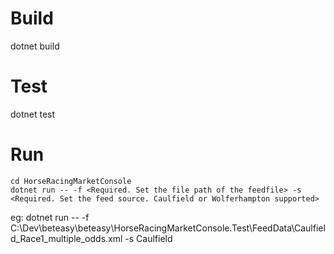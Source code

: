 # Build
dotnet build

# Test
dotnet test

# Run
```
cd HorseRacingMarketConsole
dotnet run -- -f <Required. Set the file path of the feedfile> -s <Required. Set the feed source. Caulfield or Wolferhampton supported>
```
eg: dotnet run -- -f  C:\\Dev\\beteasy\\beteasy\\HorseRacingMarketConsole.Test\\FeedData\\Caulfield_Race1_multiple_odds.xml -s Caulfield





